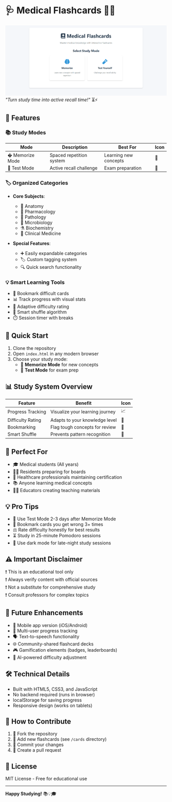 # 🩺 Medical Flashcards 🧠✨

![Medical Flashcards Screenshot](medical-flashcards.png)  
*"Turn study time into active recall time!"* ⏳⚡

## 🌟 Features

### 📚 Study Modes
| Mode | Description | Best For | Icon |
|------|------------|----------|------|
| � Memorize Mode | Spaced repetition system | Learning new concepts | 🧠 |
| 🧪 Test Mode | Active recall challenge | Exam preparation | 🧪 |

### 🏷️ Organized Categories
- **Core Subjects**:
  - 🦴 Anatomy 
  - 💊 Pharmacology 
  - 🔬 Pathology
  - 🦠 Microbiology 
  - ⚗️ Biochemistry 
  - 🏥 Clinical Medicine

- **Special Features**:
  - ➕ Easily expandable categories
  - 🏷️ Custom tagging system
  - 🔍 Quick search functionality

### 💡 Smart Learning Tools
- 🔖 Bookmark difficult cards
- 📊 Track progress with visual stats
- 🎯 Adaptive difficulty rating
- 🔄 Smart shuffle algorithm
- ⏱️ Session timer with breaks

## 🚀 Quick Start
1. Clone the repository
2. Open `index.html` in any modern browser
3. Choose your study mode:
   - 🧠 **Memorize Mode** for new concepts
   - 🧪 **Test Mode** for exam prep

## 📊 Study System Overview

| Feature | Benefit | Icon |
|---------|---------|------|
| Progress Tracking | Visualize your learning journey | 📈 |
| Difficulty Rating | Adapts to your knowledge level | 🎯 |
| Bookmarking | Flag tough concepts for review | 🔖 |
| Smart Shuffle | Prevents pattern recognition | 🔀 |

## 👥 Perfect For
- 🎓 Medical students (All years)
- 👨‍⚕️ Residents preparing for boards
- 🏥 Healthcare professionals maintaining certification
- 📚 Anyone learning medical concepts
- 🧑‍🏫 Educators creating teaching materials

## 💡 Pro Tips
- 🔁 Use Test Mode 2-3 days after Memorize Mode
- 📌 Bookmark cards you get wrong 3+ times
- ⚖️ Rate difficulty honestly for best results
- ⏳ Study in 25-minute Pomodoro sessions
- 🌙 Use dark mode for late-night study sessions

## ⚠️ Important Disclaimer
❗ This is an educational tool only  
❗ Always verify content with official sources  
❗ Not a substitute for comprehensive study  
❗ Consult professors for complex topics  

## 🌱 Future Enhancements
- 📱 Mobile app version (iOS/Android)
- 👥 Multi-user progress tracking
- 🗣️ Text-to-speech functionality
- 🌐 Community-shared flashcard decks
- 🎮 Gamification elements (badges, leaderboards)
- 🤖 AI-powered difficulty adjustment

## 🛠️ Technical Details
- Built with HTML5, CSS3, and JavaScript
- No backend required (runs in browser)
- localStorage for saving progress
- Responsive design (works on tablets)

## 🤝 How to Contribute
1. 🍴 Fork the repository
2. 📝 Add new flashcards (see `/cards` directory)
3. 💾 Commit your changes
4. 🔀 Create a pull request

## 📜 License
MIT License - Free for educational use

---

**Happy Studying!** 📚💡🎓